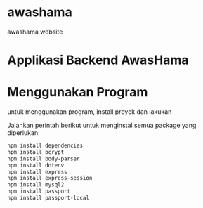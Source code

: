 # awashama
awashama website

# Applikasi Backend AwasHama

# Menggunakan Program
untuk menggunakan program, install proyek dan lakukan

Jalankan perintah berikut untuk menginstal semua package yang diperlukan:
```bash
npm install dependencies
npm install bcrypt
npm install body-parser
npm install dotenv
npm install express
npm install express-session
npm install mysql2
npm install passport
npm install passport-local




